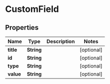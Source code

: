

# CustomField


## Properties

| Name | Type | Description | Notes |
|------------ | ------------- | ------------- | -------------|
|**title** | **String** |  |  [optional] |
|**id** | **String** |  |  [optional] |
|**type** | **String** |  |  [optional] |
|**value** | **String** |  |  [optional] |




